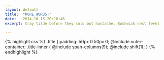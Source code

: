 ```yaml
---
layout: default
title:  "MORE WORDS!"
date:   2014-10-16 20:18:46
excerpt: Cray tilde before they sold out mustache, Bushwick next level Neutra bicycle rights Vice. American Apparel XOXO chambray, tote bag jean shorts four loko VHS sartorial vegan mixtape. Tumblr viral pug, Helvetica scenester lo-fi seitan. Cornhole authentic organic tattooed retro semiotics. Drinking vinegar vinyl 3 wolf moon deep v locavore, whatever +1 XOXO. Fashion axe chia Helvetica Marfa, meh forage locavore swag. Single-origin coffee salvia narwhal, DIY trust fund bitters pop-up.

---
```


{% highlight css %}
.title {
  padding: 50px 0 50px 0;
  @include outer-container;
  .title-inner {
    @include span-columns(9);
    @include shift(1);
  }
{% endhighlight %}